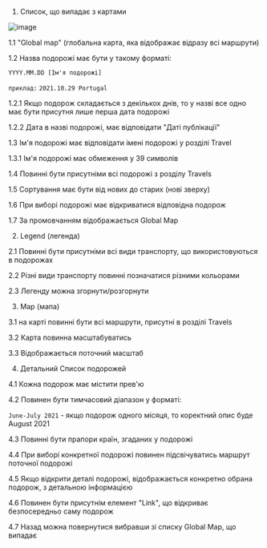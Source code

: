 1. Список, що випадає з картами

![image](https://user-images.githubusercontent.com/22824947/201923574-4c1ec0a8-b9bf-4423-8002-edfd9cd2be97.png)

1.1 "Global map" (глобальна карта, яка відображає відразу всі маршрути)

1.2 Назва подорожі має бути у такому форматі:

`YYYY.MM.DD [Ім'я подорожі]`

`приклад:`
`2021.10.29 Portugal`

1.2.1 Якщо подорож складається з декількох днів, то у назві все одно має бути присутня лише перша дата подорожі

1.2.2 Дата в назві подорожі, має відповідати "Даті публікації"

1.3 Ім'я подорожі має відповідати імені подорожі у розділі Travel

1.3.1 Ім'я подорожі має обмеження у 39 символів

1.4 Повинні бути присутніми всі подорожі з розділу Travels

1.5 Сортування має бути від нових до старих (нові зверху)

1.6 При виборі подорожі має відкриватися відповідна подорож

1.7 За промовчанням відображається Global Map

2. Legend (легенда)

2.1 Повинні бути присутніми всі види транспорту, що використовуються в подорожах

2.2 Різні види транспорту повинні позначатися різними кольорами

2.3 Легенду можна згорнути/розгорнути

3. Map (мапа)

3.1 на карті повинні бути всі маршрути, присутні в розділі Travels

3.2 Карта повинна масштабуватись

3.3 Відображається поточний масштаб

4. Детальний Список подорожей

4.1 Кожна подорож має містити прев'ю

4.2 Повинен бути тимчасовий діапазон у форматі:

`June-July 2021` - якщо подорож одного місяця, то коректний опис буде August 2021

4.3 Повинні бути прапори країн, згаданих у подорожі

4.4 При виборі конкретної подорожі повинен підсвічуватись маршрут поточної подорожі

4.5 Якщо відкрити деталі подорожі, відображається конкретно обрана подорож, з детальною інформацією

4.6 Повинен бути присутнім елемент "Link", що відкриває безпосередньо саму подорож

4.7 Назад можна повернутися вибравши зі списку Global Map, що випадає